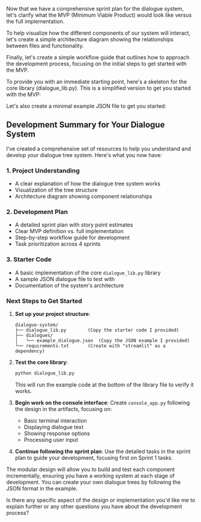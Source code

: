 Now that we have a comprehensive sprint plan for the dialogue system, let's clarify what the MVP (Minimum Viable Product) would look like versus the full implementation.

To help visualize how the different components of our system will interact, let's create a simple architecture diagram showing the relationships between files and functionality.

Finally, let's create a simple workflow guide that outlines how to approach the development process, focusing on the initial steps to get started with the MVP.

To provide you with an immediate starting point, here's a skeleton for the core library (dialogue_lib.py). This is a simplified version to get you started with the MVP:

Let's also create a minimal example JSON file to get you started:

## Development Summary for Your Dialogue System

I've created a comprehensive set of resources to help you understand and develop your dialogue tree system. Here's what you now have:

### 1. Project Understanding
- A clear explanation of how the dialogue tree system works
- Visualization of the tree structure
- Architecture diagram showing component relationships

### 2. Development Plan
- A detailed sprint plan with story point estimates
- Clear MVP definition vs. full implementation
- Step-by-step workflow guide for development
- Task prioritization across 4 sprints

### 3. Starter Code
- A basic implementation of the core `dialogue_lib.py` library
- A sample JSON dialogue file to test with
- Documentation of the system's architecture

### Next Steps to Get Started

1. **Set up your project structure**:
   ```
   dialogue-system/
   ├── dialogue_lib.py        (Copy the starter code I provided)
   ├── dialogues/
   │   └── example_dialogue.json  (Copy the JSON example I provided)
   └── requirements.txt       (Create with "streamlit" as a dependency)
   ```

2. **Test the core library**:
   ```bash
   python dialogue_lib.py
   ```
   This will run the example code at the bottom of the library file to verify it works.

3. **Begin work on the console interface**:
   Create `console_app.py` following the design in the artifacts, focusing on:
   - Basic terminal interaction
   - Displaying dialogue text
   - Showing response options
   - Processing user input

4. **Continue following the sprint plan**:
   Use the detailed tasks in the sprint plan to guide your development, focusing first on Sprint 1 tasks.

The modular design will allow you to build and test each component incrementally, ensuring you have a working system at each stage of development. You can create your own dialogue trees by following the JSON format in the example.

Is there any specific aspect of the design or implementation you'd like me to explain further or any other questions you have about the development process?